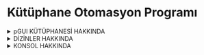 # Kütüphane Otomasyon Programı

<details>
<summary>pGUI KÜTÜPHANESİ HAKKINDA</summary>

* Programdaki tüm SWING/AWT Componentleri Özelleştirilmiş ve soyutlanmıştır farklı Java Programlarındada taşınabilir şekilde kullanılabilir

* pencereGUI ve pencereGUI_Component Fonksiyonların deklerasyonları ve açıklamaları aşağıdadır
```
+
```
</details>


<details>
<summary>DİZİNLER HAKKINDA</summary>

* ./src/            : Programdaki tüm kaynak kodları içeren kısım

* ./jarBagimlilik/  : Programda MySQL ile bağlantı kurmak için gerekli olan jar dosyası
```
.
├── packDatabase
│   ├── databaseBaglanti.java
│   └── DatabaseIslemler.java
├── packGuiSwing
│   ├── kategoriLogGUI.java
│   ├── kategoriTablosuGUI.java
│   ├── kitapYazarTablosuGUI.java
│   ├── kitapYonetimFiltrelemeGUI.java
│   ├── kitapYonetimGUI_ArttirimAzaltim.java
│   ├── kitapYonetimGUI.java
│   ├── kitapYonetimIstatistikler.java
│   ├── konsolCommand.java
│   ├── mainGUI.java
│   ├── oduncYonetimGUI.java
│   ├── oduncYonetimOduncIslemleriGUI.java
│   ├── pencereGUI_Component.java
│   ├── pencereGUI.java
│   ├── personelYonetimGUI.java
│   ├── uyeYonetimiGUI.java
│   ├── uyeYonetimiOgrenciIslemleriGUI.java
│   ├── uyeYonetimOzelSektorIslemleri.java
│   ├── uyeYonetimSivilIslemleriGUI.java
│   ├── yayineviYonetimGUI.java
│   ├── yazarLogGUI.java
│   └── yazarYonetimGUI.java
├── packImages
│   └── splashLogo.png
└── packSourceCode
    └── Main.java

```
</details>




<details>
<summary>KONSOL HAKKINDA</summary>

 * Konsol üzerinden doğrudan DDL ve DML komut setleri çalıştırılabilir şu anda tam olarak soyutlanıp güvenlik testleri yapılmasada kullanılabilir
 ```
 +
```
 
